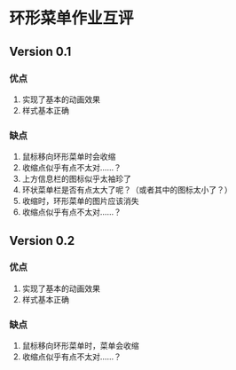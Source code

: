 # 环形菜单作业互评

## Version 0.1

### 优点

1. 实现了基本的动画效果
1. 样式基本正确

### 缺点

1. 鼠标移向环形菜单时会收缩
1. 收缩点似乎有点不太对……？
1. 上方信息栏的图标似乎太袖珍了
1. 环状菜单栏是否有点太大了呢？（或者其中的图标太小了？）
1. 收缩时，环形菜单的图片应该消失
1. 收缩点似乎有点不太对……？

## Version 0.2

### 优点

1. 实现了基本的动画效果
1. 样式基本正确

### 缺点

1. 鼠标移向环形菜单时，菜单会收缩
1. 收缩点似乎有点不太对……？

